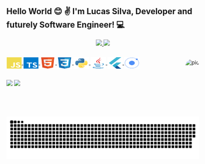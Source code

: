 ## Hello World :blush: :v: I'm Lucas Silva, Developer and futurely Software Engineer! :computer:

<div align="center">
  <a href="https://github.com/lucaaas">
    <img height="180em" src="https://github-readme-stats.vercel.app/api?username=lucaaas&count_private=true&show_icons=true&theme=gruvbox&include_all_commits=true"/>
    <img height="180em" src="https://github-readme-streak-stats.herokuapp.com/?user=lucaaas&theme=dark"/>
</div>
  
<div style="display: inline_block; margin-top:10px"><br>
  <img align="center" alt="js" height="30" width="40" src="https://raw.githubusercontent.com/devicons/devicon/master/icons/javascript/javascript-plain.svg"/>
  <img align="center" alt="ts" height="30" width="40" src="https://raw.githubusercontent.com/devicons/devicon/master/icons/typescript/typescript-plain.svg"/>
  <img align="center" alt="HTML" height="30" width="40" src="https://raw.githubusercontent.com/devicons/devicon/master/icons/html5/html5-original.svg"/>
  <img align="center" alt="CSS" height="30" width="40" src="https://raw.githubusercontent.com/devicons/devicon/master/icons/css3/css3-original.svg"/>
  <img align="center" alt="Python" height="30" width="40" src="https://raw.githubusercontent.com/devicons/devicon/master/icons/python/python-original.svg"/>
  <img align="center" alt="Java" height="30" width="40" src="https://raw.githubusercontent.com/devicons/devicon/master/icons/java/java-original.svg"/>
  <img align="center" alt="Flutter" height="30" width="40" src="https://raw.githubusercontent.com/devicons/devicon/master/icons/flutter/flutter-original.svg"/>
  <img align="center" alt="Ionic" height="30" width="40" src="https://raw.githubusercontent.com/devicons/devicon/master/icons/ionic/ionic-original.svg"/>
  <img align="right" alt="pic" height="150" style="border-radius:50px; margin-top: 5px" src="https://i.pinimg.com/originals/93/fb/37/93fb37d68cacc9605d7df0bc62a902e3.gif"/> 
</div>
  
  ##
 
<div> 
  <a href = "mailto:lucasoliveira2306@gmail.com"><img src="https://img.shields.io/badge/-Gmail-%23333?style=for-the-badge&logo=gmail&logoColor=white" target="_blank"></a>
  <a href="www.linkedin.com/in/lucaaas" target="_blank"><img src="https://img.shields.io/badge/-LinkedIn-%230077B5?style=for-the-badge&logo=linkedin&logoColor=white" target="_blank"></a> 
 
  ![Snake animation](https://github.com/lucaaas/lucaaas/blob/output/github-contribution-grid-snake.svg)
 
</div>
